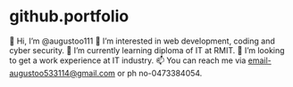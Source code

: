 # github.portfolio
👋 Hi, I’m @augustoo111
👀 I’m interested in web development, coding and cyber security.
🌱 I’m currently learning diploma of IT at RMIT.
💞️ I’m looking to get a work experience at IT industry.
📫 You can reach me via email-augustoo533114@gmail.com or ph no-0473384054.
